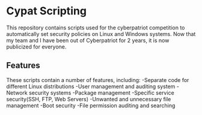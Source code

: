 <h1>Cypat Scripting</h1>
This repository contains scripts used for the cyberpatriot competition to automatically set security policies on Linux and Windows systems. Now that my team and I have been out of Cyberpatriot for 2 years, it is now publicized for everyone.
<h2>Features</h2>
These scripts contain a number of features, including:
-Separate code for different Linux distributions
-User management and auditing system
-Network security systems
-Package management
-Specific service security(SSH, FTP, Web Servers)
-Unwanted and unnecessary file management
-Boot security
-File permission auditing and searching
